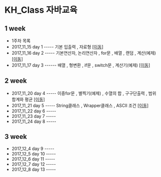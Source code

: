 # KH_Class 자바교육

## 1 week
* 1주차 목록
* 2017_11_15 day 1 ----- 기본 입출력 , 자료형 [[이동]](https://github.com/KimMyeongSu/KH_Java/tree/master/kh_week_1/1day)
* 2017_11_16 day 2 ----- 기본연산자, 논리연산자 , for문 , 배열 , 랜덤 , 계산(예제) [[이동]](https://github.com/KimMyeongSu/KH_Java/tree/master/kh_week_1/2day)
* 2017_11_17 day 3 ------ 배열 , 형변환 , if문 , switch문 , 계산기(예제) [[이동]](https://github.com/KimMyeongSu/KH_Java/tree/master/kh_week_1/3day)


## 2 week
* 2017_11_20 day 4 ----- 이중for문 , 별찍기(예제) , 수열의 합 , 구구단출력 , 범위 합계와 평균 [[이동]](https://github.com/KimMyeongSu/KH_Java/tree/master/kh_week_2/4day)
* 2017_11_21 day 5 -----  String클래스 , Wrapper클래스 , ASCII 조건 [[이동]](https://github.com/KimMyeongSu/KH_Java/tree/master/kh_week_2/5day)
* 2017_11_22 day 6 -----
* 2017_11_23 day 7 -----
* 2017_11_24 day 8 -----

## 3 week
* 2017_12_4 day 9  -----
* 2017_12_5 day 10 -----
* 2017_12_6 day 11 -----
* 2017_12_7 day 12 -----
* 2017_12_8 day 13 -----
